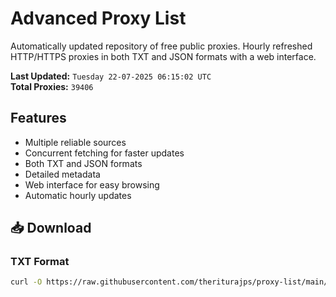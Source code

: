 # Advanced Proxy List

Automatically updated repository of free public proxies. Hourly refreshed HTTP/HTTPS proxies in both TXT and JSON formats with a web interface.

**Last Updated:** `Tuesday 22-07-2025 06:15:02 UTC`  
**Total Proxies:** `39406`

## Features
- Multiple reliable sources
- Concurrent fetching for faster updates
- Both TXT and JSON formats
- Detailed metadata
- Web interface for easy browsing
- Automatic hourly updates

## 📥 Download

### TXT Format
```bash
curl -O https://raw.githubusercontent.com/theriturajps/proxy-list/main/proxies.txt